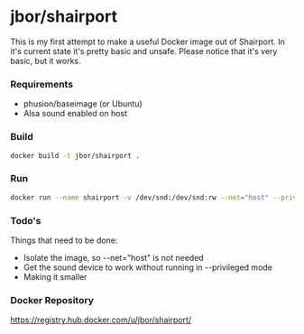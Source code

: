 # jbor/shairport

This is my first attempt to make a useful Docker image out of Shairport. 
In it's current state it's pretty basic and unsafe.
Please notice that it's very basic, but it works.

### Requirements
* phusion/baseimage (or Ubuntu)
* Alsa sound enabled on host

### Build
```sh
docker build -t jbor/shairport .
```

### Run
```sh
docker run --name shairport -v /dev/snd:/dev/snd:rw --net="host" --privileged -d jbor/shairport
```

### Todo's
Things that need to be done:
* Isolate the image, so --net="host" is not needed
* Get the sound device to work without running in --privileged mode
* Making it smaller

### Docker Repository
https://registry.hub.docker.com/u/jbor/shairport/
